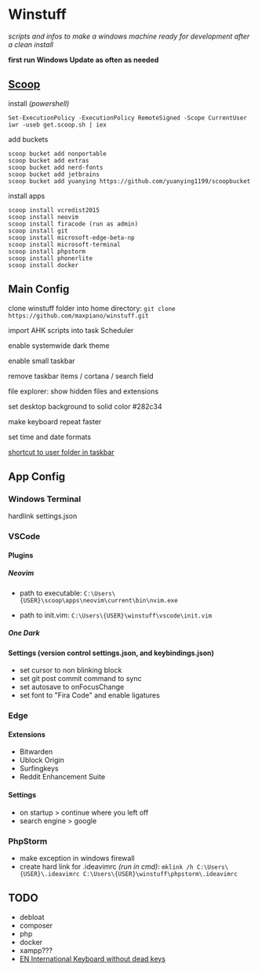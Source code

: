 # Winstuff

*scripts and infos to make a windows machine ready for development after a clean install*

**first run Windows Update as often as needed**

## [Scoop](https://github.com/lukesampson/scoop)

install *(powershell)*

    Set-ExecutionPolicy -ExecutionPolicy RemoteSigned -Scope CurrentUser
    iwr -useb get.scoop.sh | iex

add buckets

    scoop bucket add nonportable
    scoop bucket add extras
    scoop bucket add nerd-fonts
    scoop bucket add jetbrains
    scoop bucket add yuanying https://github.com/yuanying1199/scoopbucket

install apps

    scoop install vcredist2015
    scoop install neovim
    scoop install firacode (run as admin)
    scoop install git
    scoop install microsoft-edge-beta-np
    scoop install microsoft-terminal
    scoop install phpstorm
    scoop install phonerlite
    scoop install docker

## Main Config

clone winstuff folder into home directory: `git clone https://github.com/maxpiano/winstuff.git`

import AHK scripts into task Scheduler

enable systemwide dark theme

enable small taskbar

remove taskbar items / cortana / search field

file explorer: show hidden files and extensions

set desktop background to solid color #282c34

make keyboard repeat faster

set time and date formats

[shortcut to user folder in taskbar](https://www.howtogeek.com/howto/17415/set-the-windows-explorer-startup-folder-in-windows-7/)

## App Config

### Windows Terminal

hardlink settings.json

### VSCode

#### Plugins

##### Neovim

* path to executable: `C:\Users\{USER}\scoop\apps\neovim\current\bin\nvim.exe`

* path to init.vim: `C:\Users\{USER}\winstuff\vscode\init.vim`

##### One Dark

#### Settings (version control settings.json, and keybindings.json)

* set cursor to non blinking block
* set git post commit command to sync
* set autosave to onFocusChange
* set font to "Fira Code" and enable ligatures

### Edge

#### Extensions

* Bitwarden
* Ublock Origin
* Surfingkeys
* Reddit Enhancement Suite

#### Settings

* on startup > continue where you left off
* search engine > google

### PhpStorm

* make exception in windows firewall
* create hard link for .ideavimrc *(run in cmd)*: ` mklink /h C:\Users\{USER}\.ideavimrc C:\Users\{USER}\winstuff\phpstorm\.ideavimrc `

## TODO

* debloat
* composer
* php
* docker
* xampp???
* [EN International Keyboard without dead keys](https://github.com/thomasfaingnaert/win-us-intl-altgr/releases/download/v1.0/us-inter.zip)